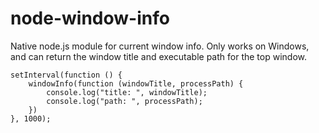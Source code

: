 # node-window-info

Native node.js module for current window info. Only works on Windows, and can
return the window title and executable path for the top window.

```
setInterval(function () {
    windowInfo(function (windowTitle, processPath) {
        console.log("title: ", windowTitle);
        console.log("path: ", processPath);
    })
}, 1000);
```
